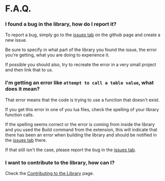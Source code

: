 # F.A.Q.

### I found a bug in the library, how do I report it?

To report a bug, simply go to the [issues tab](https://github.com/Team-Compliance/libraryofisaac/issues) on the github page and create a new issue.

Be sure to specify in what part of the library you found the issue, the error you're getting, what you are doing to experience it.

If possible you should also, try to recreate the error in a very small project and then link that to us.

### I'm getting an error like `attempt to call a table value`, what does it mean?

That error means that the code is trying to use a function that doesn't exist.

If you get this error in one of you lua files, check the spelling of your library function calls.

If the spelling seems correct or the error is coming from inside the library and you used the Build command from the extension, this will indicate that there has been an error when building the library and should be notified in the [issues tab](https://github.com/thicco-catto/Library-of-Isaac-Extension/issues) there.

If that still isn't the case, please report the bug in the [issues tab](https://github.com/Team-Compliance/libraryofisaac/issues).

### I want to contribute to the library, how can I?

Check the [Contributing to the Library](broken-reference) page.
